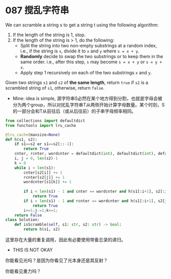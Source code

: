 # 087 搅乱字符串

We can scramble a string s to get a string t using the following algorithm:

1. If the length of the string is 1, stop.
2. If the length of the string is > 1, do the following:
   - Split the string into two non-empty substrings at a random index, i.e., if the string is `s`, divide it to `x` and `y` where `s = x + y`.
   - **Randomly** decide to swap the two substrings or to keep them in the same order. i.e., after this step, `s` may become `s = x + y` or `s = y + x`.
   - Apply step 1 recursively on each of the two substrings `x` and `y`.

Given two strings `s1` and `s2` of **the same length**, return `true` if `s2` is a scrambled string of `s1`, otherwise, return `false`.

* Mine: idea is simple, 源字符串S必然在某个地方得到分割，也就是字母会被分为两个group，所以对扰乱字符串T从两侧开始计算字母数量。某个时刻，S的一部分会和T从前往后（或从后往前）的子串字母频率相同。

```python
from collections import defaultdict
from functools import lru_cache

@lru_cache(maxsize=None)
def h(s1, s2):
    if s1==s2 or s1==s2[::-1]:
        return True
    cnter, rcnter, wordcnter = defaultdict(int), defaultdict(int), defaultdict(int)
    i, j = 0, len(s2)-1
    k = 0
    while i < len(s1):
        cnter[s2[i]] += 1
        rcnter[s2[j]] += 1
        wordcnter[s1[k]] += 1
        
        if i < len(s1) - 1 and cnter == wordcnter and h(s1[:i+1], s2[:i+1]) and h(s1[i+1:], s2[i+1:]):
            return True
        if i < len(s1) - 1 and rcnter == wordcnter and h(s1[:i+1], s2[j:]) and h(s1[i+1:], s2[:j]):
            return True
        i+=1;j-=1;k+=1;
    return False
class Solution:
    def isScramble(self, s1: str, s2: str) -> bool:
        return h(s1, s2)
```

这里存在大量的重复调用，因此有必要使用带备忘录的递归。

* THIS IS NOT OKAY







你能看见光吗？是因为你看见了光本身还是其反射？

你能看见重力吗？

